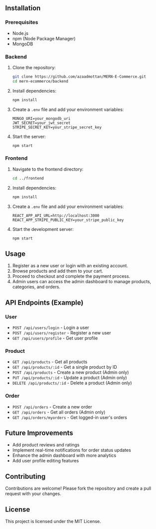 ## Installation

### Prerequisites
- Node.js
- npm (Node Package Manager)
- MongoDB

### Backend
1. Clone the repository:
    ```bash
    git clone https://github.com/azaadmottan/MERN-E-Commerce.git
    cd mern-ecommerce/backend
    ```

2. Install dependencies:
    ```bash
    npm install
    ```

3. Create a `.env` file and add your environment variables:
    ```env
    MONGO_URI=your_mongodb_uri
    JWT_SECRET=your_jwt_secret
    STRIPE_SECRET_KEY=your_stripe_secret_key
    ```

4. Start the server:
    ```bash
    npm start
    ```

### Frontend
1. Navigate to the frontend directory:
    ```bash
    cd ../frontend
    ```

2. Install dependencies:
    ```bash
    npm install
    ```

3. Create a `.env` file and add your environment variables:
    ```env
    REACT_APP_API_URL=http://localhost:3000
    REACT_APP_STRIPE_PUBLIC_KEY=your_stripe_public_key
    ```

4. Start the development server:
    ```bash
    npm start
    ```

## Usage
1. Register as a new user or login with an existing account.
2. Browse products and add them to your cart.
3. Proceed to checkout and complete the payment process.
4. Admin users can access the admin dashboard to manage products, categories, and orders.

## API Endpoints (Example)
### User
- `POST /api/users/login` - Login a user
- `POST /api/users/register` - Register a new user
- `GET /api/users/profile` - Get user profile

### Product
- `GET /api/products` - Get all products
- `GET /api/products/:id` - Get a single product by ID
- `POST /api/products` - Create a new product (Admin only)
- `PUT /api/products/:id` - Update a product (Admin only)
- `DELETE /api/products/:id` - Delete a product (Admin only)

### Order
- `POST /api/orders` - Create a new order
- `GET /api/orders` - Get all orders (Admin only)
- `GET /api/orders/myorders` - Get logged-in user's orders

## Future Improvements
- Add product reviews and ratings
- Implement real-time notifications for order status updates
- Enhance the admin dashboard with more analytics
- Add user profile editing features

## Contributing
Contributions are welcome! Please fork the repository and create a pull request with your changes.

## License
This project is licensed under the MIT License.